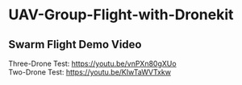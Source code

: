 # UAV-Group-Flight-with-Dronekit
## Swarm Flight Demo Video
Three-Drone Test: https://youtu.be/vnPXn80gXUo  
Two-Drone Test:   https://youtu.be/KIwTaWVTxkw
